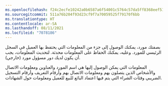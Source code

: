 ```yaml
---
ms.openlocfilehash: f24c2ecfe10242a0b6587a6f54001c5764c57da5ff8368eef517a6694b157c72
ms.sourcegitcommit: 511a76b204f93d23cf9f7a70059525f79170f6bb
ms.translationtype: HT
ms.contentlocale: ar-SA
ms.lasthandoff: 08/11/2021
ms.locfileid: "7078186"
---
```

بصفتك مورد، يمكنك الوصول إلى جزء من المعلومات التي يحتفظ بها العميل في السجل الرئيسي للمورد. وعليه، يمكنك الحفاظ على المعلومات محدثة. لتحديث المعلومات، يجب أن يكون لديك دور مسؤول مورد (خارجي).

المعلومات التي يمكن الوصول إليها هي اسم المورد والعناوين ومعلومات الاتصال والأشخاص الذين يتصلون بهم ومعلومات الاتصال بهم وأرقام التعريف وأرقام التسجيل الضريبي وفئات الشراء التي يتم فيها اعتماد البائع للبيع للعميل ومعلومات حول الشهادات.
